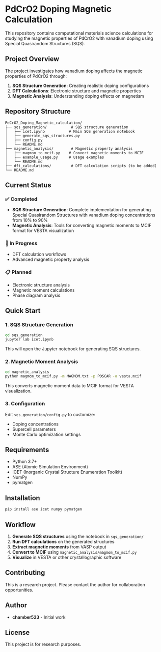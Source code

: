 # PdCrO2 Doping Magnetic Calculation

This repository contains computational materials science calculations for studying the magnetic properties of PdCrO2 with vanadium doping using Special Quasirandom Structures (SQS).

## Project Overview

The project investigates how vanadium doping affects the magnetic properties of PdCrO2 through:
1. **SQS Structure Generation**: Creating realistic doping configurations
2. **DFT Calculations**: Electronic structure and magnetic properties
3. **Magnetic Analysis**: Understanding doping effects on magnetism

## Repository Structure

```
PdCrO2_Doping_Magnetic_calculation/
├── sqs_generation/           # SQS structure generation
│   ├── icet.ipynb           # Main SQS generation notebook
│   ├── generate_sqs_structures.py
│   ├── config.py
│   └── README.md
├── magnetic_analysis/        # Magnetic property analysis
│   ├── magmom_to_mcif.py    # Convert magnetic moments to MCIF
│   ├── example_usage.py     # Usage examples
│   └── README.md
├── dft_calculations/         # DFT calculation scripts (to be added)
└── README.md
```

## Current Status

### ✅ Completed
- **SQS Structure Generation**: Complete implementation for generating Special Quasirandom Structures with vanadium doping concentrations from 10% to 90%
- **Magnetic Analysis**: Tools for converting magnetic moments to MCIF format for VESTA visualization

### 🔄 In Progress
- DFT calculation workflows
- Advanced magnetic property analysis

### 📋 Planned
- Electronic structure analysis
- Magnetic moment calculations
- Phase diagram analysis

## Quick Start

### 1. SQS Structure Generation

```bash
cd sqs_generation
jupyter lab icet.ipynb
```

This will open the Jupyter notebook for generating SQS structures.

### 2. Magnetic Moment Analysis

```bash
cd magnetic_analysis
python magmom_to_mcif.py -m MAGMOM.txt -p POSCAR -o vesta.mcif
```

This converts magnetic moment data to MCIF format for VESTA visualization.

### 3. Configuration

Edit `sqs_generation/config.py` to customize:
- Doping concentrations
- Supercell parameters
- Monte Carlo optimization settings

## Requirements

- Python 3.7+
- ASE (Atomic Simulation Environment)
- ICET (Inorganic Crystal Structure Enumeration Toolkit)
- NumPy
- pymatgen

## Installation

```bash
pip install ase icet numpy pymatgen
```

## Workflow

1. **Generate SQS structures** using the notebook in `sqs_generation/`
2. **Run DFT calculations** on the generated structures
3. **Extract magnetic moments** from VASP output
4. **Convert to MCIF** using `magnetic_analysis/magmom_to_mcif.py`
5. **Visualize** in VESTA or other crystallographic software

## Contributing

This is a research project. Please contact the author for collaboration opportunities.

## Author

- **chamber523** - Initial work

## License

This project is for research purposes.